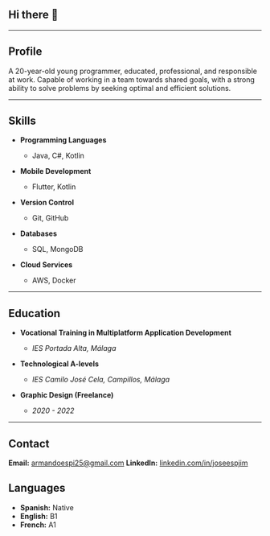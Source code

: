 ## Hi there 👋

---

## Profile
A 20-year-old young programmer, educated, professional, and responsible at work. Capable of working in a team towards shared goals, with a strong ability to solve problems by seeking optimal and efficient solutions.

---

## Skills

- **Programming Languages**
  - Java, C#, Kotlin

- **Mobile Development**
  - Flutter, Kotlin

- **Version Control**
  - Git, GitHub

- **Databases**
  - SQL, MongoDB

- **Cloud Services**
  - AWS, Docker

---

## Education

- **Vocational Training in Multiplatform Application Development**
  - *IES Portada Alta, Málaga*

- **Technological A-levels**
  - *IES Camilo José Cela, Campillos, Málaga*

- **Graphic Design (Freelance)**
  - *2020 - 2022*

---

## Contact

**Email:** armandoespi25@gmail.com
**LinkedIn:** [linkedin.com/in/joseespjim](https://www.linkedin.com/in/joseespjim)


## Languages

- **Spanish:** Native
- **English:** B1
- **French:** A1
